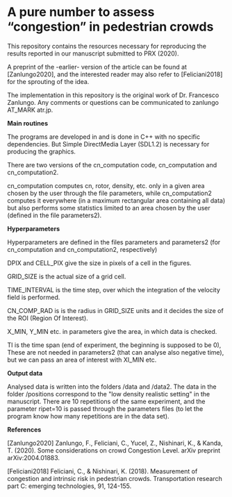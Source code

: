 
# A pure number to assess “congestion” in pedestrian crowds

This repository contains the resources necessary for reproducing the results reported in our manuscript submitted to PRX (2020). 

A preprint of the -earlier- version of the article can be found at [Zanlungo2020], and the interested reader may also refer to [Feliciani2018] for the sprouting of the idea.

The implementation in this repository is the original work of Dr. Francesco Zanlungo. Any comments or questions can be communicated to zanlungo AT_MARK atr.jp.


**Main routines**

The programs are developed in and is done in C++ with no specific dependencies. But Simple DirectMedia Layer (SDL1.2) is necessary for producing the graphics. 

There are two versions of the cn_computation code, cn_computation and cn_computation2.

cn_computation computes cn, rotor, density, etc. only in a given area chosen by the user through the file parameters, while cn_computation2 computes it everywhere (in a maximum rectangular area containing all data) but also performs some statistics limited to an area chosen by the user (defined in the file parameters2).

**Hyperparameters**

Hyperparameters are defined in the files parameters and parameters2 (for cn_computation and cn_computation2, respectively)

DPIX and CELL_PIX give the size in pixels of a cell in the figures.

GRID_SIZE is the actual size of a grid cell.

TIME_INTERVAL is the time step, over which the integration of the velocity field is performed.

CN_COMP_RAD is is the radius in GRID_SIZE units and it decides the size of the ROI (Region Of Interest).

X_MIN, Y_MIN etc. in parameters give the area, in which data is checked.

TI is the time span (end of experiment, the beginning is supposed to be 0), These are not needed in parameters2 (that can analyse also negative time), but we can pass an area of interest with XI_MIN etc. 

**Output data**

Analysed data is written into the folders /data and /data2.
The data in the folder /positions correspond to the "low density realistic setting" in the manuscript. There are 10 repetitions of the same experiment, and the parameter ripet=10 is passed through the parameters files (to let the program know how many repetitions are in the data set).


**References**

[Zanlungo2020] Zanlungo, F., Feliciani, C., Yucel, Z., Nishinari, K., & Kanda, T. (2020). Some considerations on crowd Congestion Level. arXiv preprint arXiv:2004.01883.

[Feliciani2018] Feliciani, C., & Nishinari, K. (2018). Measurement of congestion and intrinsic risk in pedestrian crowds. Transportation research part C: emerging technologies, 91, 124-155.
